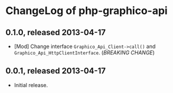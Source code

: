 ChangeLog of php-graphico-api
=============================

0.1.0, released 2013-04-17
--------------------------

- [Mod] Change interface `Graphico_Api_Client->call()` and `Graphico_Api_HttpClientInterface`. (*BREAKING CHANGE*)

0.0.1, released 2013-04-17
--------------------------

- Initial release.
